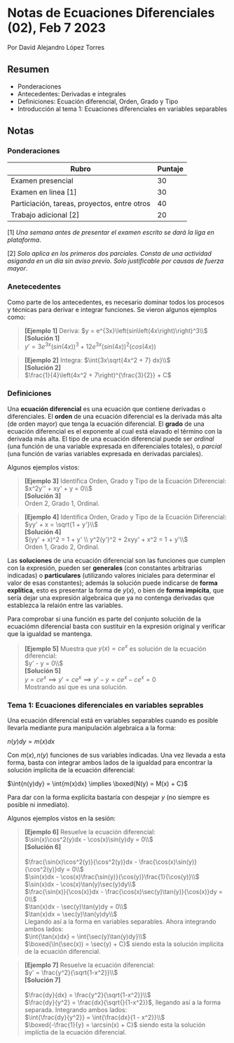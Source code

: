 # Notas de Ecuaciones Diferenciales (02), Feb 7 2023 
Por David Alejandro López Torres

## Resumen
- Ponderaciones
- Antecedentes: Derivadas e integrales
- Definiciones: Ecuación diferencial, Orden, Grado y Tipo
- Introducción al tema 1: Ecuaciones diferenciales en variables separables

## Notas
### Ponderaciones
| Rubro | Puntaje | 
| - | - |
| Examen presencial | 30 |
| Examen en linea [1] | 30 |
| Particiación, tareas, proyectos, entre otros | 40 |
| Trabajo adicional [2] | 20 |

[1] *Una semana antes de presentar el examen escrito se dará la liga en plataforma*.

[2] *Solo aplica en los primeros dos parciales. Consta de una actividad asiganda en un día sin aviso previo. Solo justificable por causas de fuerza mayor*.

### Anetecedentes
Como parte de los antecedentes, es necesario dominar todos los procesos y técnicas para derivar e integrar funciones. Se vieron algunos ejemplos como:

> **[Ejemplo 1]** Deriva: $y = e^{3x}\left(sin\left(4x\right)\right)^3\\$<br> **[Solución 1]**<br>$y' = 3e^{3x}\left(sin\left(4x\right)\right)^3 + 12e^{3x}\left(sin\left(4x\right)\right)^2\left(cos\left(4x\right)\right)$

> **[Ejemplo 2]** Integra: $\int{3x\sqrt{4x^2 + 7} dx}\\$<br> **[Solución 2]**<br> $\frac{1}{4}\left(4x^2 + 7\right)^{\frac{3}{2}} + C$

### Definiciones
Una **ecuación diferencial** es una ecuación que contiene derivadas o diferenciales. El **orden** de una ecuación diferencial es la derivada más alta (de orden mayor) que tenga la ecuación diferencial. El **grado** de una ecuación diferencial es el exponente al cual está elavado el término con la derivada más alta. El tipo de una ecuación diferencial puede ser *ordinal* (una función de una variable expresada en diferenciales totales), o *parcial* (una función de varias variables expresada en derivadas parciales). 

Algunos ejemplos vistos:
> **[Ejemplo 3]** Identifica Orden, Grado y Tipo de la Ecuación Diferencial: $x^2y'' + xy' + y = 0\\$<br> **[Solución 3]**<br> Orden 2, Grado 1, Ordinal.

> **[Ejemplo 4]** Identifica Orden, Grado y Tipo de la Ecuación Diferencial: $yy' + x = \sqrt{1 + y'}\\$<br> **[Solución 4]**<br> $(yy' + x)^2 = 1 + y' \\ y^2(y')^2 + 2xyy' + x^2 = 1 + y'\\$<br>Orden 1, Grado 2, Ordinal.

Las **soluciones** de una ecuación diferencial son las funciones que cumplen con la expresión, pueden ser **generales** (con constantes arbitrarias indicadas) o **particulares** (utilizando valores iniciales para determinar el valor de esas constantes); además la solución puede indicarse de **forma explítica**, esto es presentar la forma de $y(x)$, o bien de **forma impícita**, que sería dejar una expresión algebraica que ya no contenga derivadas que establezca la relaión entre las variables.

Para comprobar si una función es parte del conjunto solución de la ecuaciómn diferencial basta con sustituir en la expresión original y verificar que la igualdad se mantenga.
> **[Ejemplo 5]** Muestra que $y(x) = ce^x$ es solución de la ecuación diferencial:<br> $y' - y = 0\\$<br> **[Solución 5]**<br> $y = ce^x \implies y' = ce^x \implies y' - y = ce^x - ce^x = 0$<br>Mostrando así que es una solución.

### Tema 1: Ecuaciones diferenciales en variables seprables
Una ecuación diferencial está en variables separables cuando es posible llevarla mediante pura manipulación algebraica a la forma:

$n(y)dy = m(x)dx$

Con $m(x), n(y)$ funciones de sus variables indicadas. Una vez llevada a esta forma, basta con integrar ambos lados de la igualdad para encontrar la solución implícita de la ecuación diferencial:

$\int{n(y)dy} = \int{m(x)dx} \implies \boxed{N(y) = M(x) + C}$

Para dar con la forma explícita bastaría con despejar $y$ (no siempre es posible ni inmediato).

Algunos ejemplos vistos en la sesión:
> **[Ejemplo 6]** Resuelve la ecuación diferencial:<br>$\sin(x)\cos^2(y)dx - \cos(x)\sin(y)dy = 0\\$<br> **[Solución 6]**<br><br> $\frac{\sin(x)\cos^2(y)}{\cos^2(y)}dx - \frac{\cos(x)\sin(y)}{\cos^2(y)}dy = 0\\$<br>$\sin(x)dx - \cos(x)\frac{\sin(y)}{\cos(y)}\frac{1}{\cos(y)}\\$<br>$\sin(x)dx - \cos(x)\tan(y)\sec(y)dy\\$<br>$\frac{\sin(x)}{\cos(x)}dx - \frac{\cos(x)\sec(y)\tan(y)}{\cos(x)}dy = 0\\$<br>$\tan(x)dx - \sec(y)\tan(y)dy = 0\\$<br>$\tan(x)dx = \sec(y)\tan(y)dy\\$<br>Llegando así a la forma en variables separables. Ahora integrando ambos lados:<br>$\int{\tan(x)dx} = \int{\sec(y)\tan(y)dy}\\$<br>$\boxed{\ln(\sec(x)) = \sec(y) + C}$ siendo esta la solución implícita de la ecuación diferencial.

> **[Ejemplo 7]** Resuelve la ecuación diferencial:<br>$y' = \frac{y^2}{\sqrt{1-x^2}}\\$<br> **[Solución 7]**<br><br> $\frac{dy}{dx} = \frac{y^2}{\sqrt{1-x^2}}\\$<br>$\frac{dy}{y^2} = \frac{dx}{\sqrt{}{1-x^2}}$, llegando así a la forma separada. Integrando ambos lados:<br>$\int{\frac{dy}{y^2}} = \int{\frac{dx}{1 - x^2}}\\$<br>$\boxed{-\frac{1}{y} = \arcsin(x) + C}$ siendo esta la solución implíctia de la ecuación diferencial.
